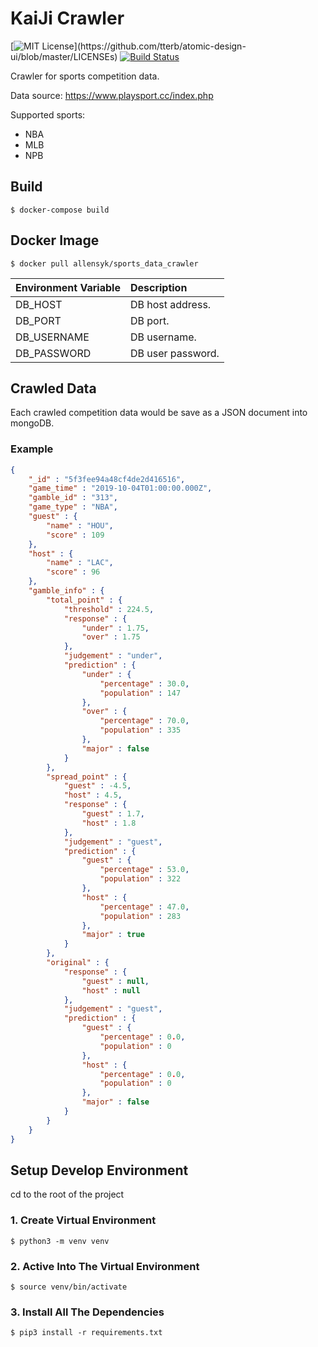 # KaiJi Crawler

[![MIT License](https://img.shields.io/apm/l/atomic-design-ui.svg?)](https://github.com/tterb/atomic-design-ui/blob/master/LICENSEs)
[![Build Status](https://travis-ci.org/boennemann/badges.svg?branch=master)](https://travis-ci.org/boennemann/badges)    

Crawler for sports competition data.

Data source: https://www.playsport.cc/index.php

Supported sports:
 
* NBA
* MLB
* NPB

## Build

```
$ docker-compose build
```

## Docker Image

```
$ docker pull allensyk/sports_data_crawler
```

| Environment Variable | Description |
| :--- | :--- |
| DB_HOST | DB host address. |
| DB_PORT | DB port. |
| DB_USERNAME | DB username. |
| DB_PASSWORD | DB user password. |

## Crawled Data

Each crawled competition data would be save as a JSON document into mongoDB.

### Example

```json
{
    "_id" : "5f3fee94a48cf4de2d416516",
    "game_time" : "2019-10-04T01:00:00.000Z",
    "gamble_id" : "313",
    "game_type" : "NBA",
    "guest" : {
        "name" : "HOU",
        "score" : 109
    },
    "host" : {
        "name" : "LAC",
        "score" : 96
    },
    "gamble_info" : {
        "total_point" : {
            "threshold" : 224.5,
            "response" : {
                "under" : 1.75,
                "over" : 1.75
            },
            "judgement" : "under",
            "prediction" : {
                "under" : {
                    "percentage" : 30.0,
                    "population" : 147
                },
                "over" : {
                    "percentage" : 70.0,
                    "population" : 335
                },
                "major" : false
            }
        },
        "spread_point" : {
            "guest" : -4.5,
            "host" : 4.5,
            "response" : {
                "guest" : 1.7,
                "host" : 1.8
            },
            "judgement" : "guest",
            "prediction" : {
                "guest" : {
                    "percentage" : 53.0,
                    "population" : 322
                },
                "host" : {
                    "percentage" : 47.0,
                    "population" : 283
                },
                "major" : true
            }
        },
        "original" : {
            "response" : {
                "guest" : null,
                "host" : null
            },
            "judgement" : "guest",
            "prediction" : {
                "guest" : {
                    "percentage" : 0.0,
                    "population" : 0
                },
                "host" : {
                    "percentage" : 0.0,
                    "population" : 0
                },
                "major" : false
            }
        }
    }
}
```

## Setup Develop Environment

cd to the root of the project

### 1. Create Virtual Environment

```
$ python3 -m venv venv
```

### 2. Active Into The Virtual Environment

```
$ source venv/bin/activate
```

### 3. Install All The Dependencies

```
$ pip3 install -r requirements.txt 
```